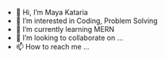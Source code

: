 - 👋 Hi, I’m Maya Kataria
- 👀 I’m interested in Coding, Problem Solving 
- 🌱 I’m currently learning MERN
- 💞️ I’m looking to collaborate on ...
- 📫 How to reach me ...

<!---
noob-entity/noob-entity is a ✨ special ✨ repository because its `README.md` (this file) appears on your GitHub profile.
You can click the Preview link to take a look at your changes.
--->
